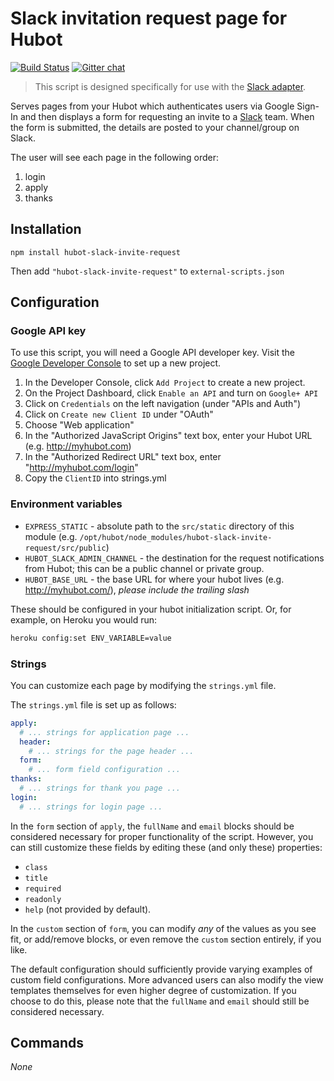 # Slack invitation request page for Hubot

[![Build Status](https://travis-ci.org/hubot-scripts/hubot-slack-invite-request.svg)](https://travis-ci.org/hubot-scripts/hubot-slack-invite-request)
[![Gitter chat](https://badges.gitter.im/hubot-scripts/hubot-slack-invite-request.png)](https://gitter.im/hubot-scripts/hubot-slack-invite-request)

> This script is designed specifically for use with the [Slack adapter](https://github.com/tinyspeck/hubot-slack).

Serves pages from your Hubot which authenticates users via Google Sign-In and
then displays a form for requesting an invite to a [Slack](http://slack.com) team.
When the form is submitted, the details are posted to your channel/group on Slack.

The user will see each page in the following order:

1. login
2. apply
3. thanks

## Installation

`npm install hubot-slack-invite-request`

Then add `"hubot-slack-invite-request"` to `external-scripts.json`

## Configuration

### Google API key

To use this script, you will need a Google API developer key. Visit the [Google
Developer Console](https://console.developers.google.com) to set up a new project.

1. In the Developer Console, click `Add Project` to create a new project.
2. On the Project Dashboard, click `Enable an API` and turn on `Google+ API`
3. Click on `Credentials` on the left navigation (under "APIs and Auth")
4. Click on `Create new Client ID` under "OAuth"
5. Choose "Web application"
6. In the "Authorized JavaScript Origins" text box, enter your Hubot URL (e.g. http://myhubot.com)
7. In the "Authorized Redirect URL" text box, enter "http://myhubot.com/login"
8. Copy the `ClientID` into strings.yml

### Environment variables

* `EXPRESS_STATIC` - absolute path to the `src/static` directory of this module (e.g. `/opt/hubot/node_modules/hubot-slack-invite-request/src/public`)
* `HUBOT_SLACK_ADMIN_CHANNEL` - the destination for the request notifications from Hubot; this can be a public channel or private group.
* `HUBOT_BASE_URL` - the base URL for where your hubot lives (e.g. http://myhubot.com/), *please include the trailing slash*

These should be configured in your hubot initialization script. Or, for example,
on Heroku you would run:

```sh
heroku config:set ENV_VARIABLE=value
```

### Strings

You can customize each page by modifying the `strings.yml` file.

The `strings.yml` file is set up as follows:

```yml
apply:
  # ... strings for application page ...
  header:
    # ... strings for the page header ...
  form:
    # ... form field configuration ...
thanks:
  # ... strings for thank you page ...
login:
  # ... strings for login page ...
```

In the `form` section of `apply`, the `fullName` and `email` blocks should be
considered necessary for proper functionality of the script. However, you can
still customize these fields by editing these (and only these) properties:

* `class`
* `title`
* `required`
* `readonly`
* `help` (not provided by default).

In the `custom` section of `form`, you can modify *any* of the values as you see
fit, or add/remove blocks, or even remove the `custom` section entirely, if
you like.

The default configuration should sufficiently provide varying examples of custom
field configurations. More advanced users can also modify the view templates
themselves for even higher degree of customization. If you choose to do this,
please note that the `fullName` and `email` should still be considered necessary.

## Commands

*None*
